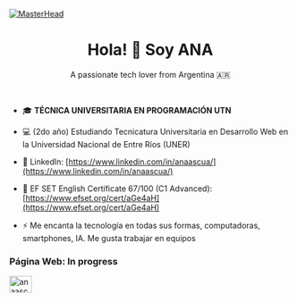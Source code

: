 [![MasterHead](https://i.ibb.co/GxbWhN1/1.png)](https://aniascua.github.io/formulario-PHP/)

<h1 align="center">Hola! 👋 Soy ANA</h1>
<p align="center">A passionate tech lover from Argentina 🇦🇷</p> <br>

- 🎓 <b>TÉCNICA UNIVERSITARIA EN PROGRAMACIÓN UTN</b>

- 💻 (2do año) Estudiando Tecnicatura Universitaria en Desarrollo Web en la Universidad Nacional de Entre Ríos (UNER)
  
- 📄 LinkedIn: [https://www.linkedin.com/in/anaascua/](https://www.linkedin.com/in/anaascua/)

- 🍎 EF SET English Certificate 67/100 (C1 Advanced): [https://www.efset.org/cert/aGe4aH](https://www.efset.org/cert/aGe4aH)

- ⚡ Me encanta la tecnología en todas sus formas, computadoras, smartphones, IA. Me gusta trabajar en equipos 

<h3 align="left">Página Web: In progress</h3>
<p align="left">
<a href="https://linkedin.com/in/anaascua" target="blank"><img align="center" src="https://raw.githubusercontent.com/rahuldkjain/github-profile-readme-generator/master/src/images/icons/Social/linked-in-alt.svg" alt="anaascua" height="30" width="40" /></a>
</p>


<!DOCTYPE html>

  

